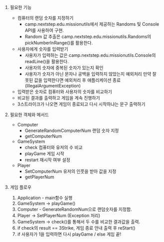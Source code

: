1. 필요한 기능
    - 컴퓨터의 랜덤 숫자를 지정하기
        - camp.nextstep.edu.missionutils에서 제공하는 Randoms 및 Console API를 사용하여 구현.
        - Random 값 추출은 camp.nextstep.edu.missionutils.Randoms의 pickNumberInRange()를 활용한다.
    - 사용자에게 숫자를 입력받기
        - 사용자가 입력하는 값은 camp.nextstep.edu.missionutils.Console의 readLine()을 활용한다.
        - 사용자의 숫자에 중복된 숫자가 있는지 확인
        - 사용자가 숫자가 아닌 문자나 공백을 입력하지 않았는지 예외처리
          만약 잘못된 값을 입력한다면 예외처리 후 애플리케이션 종료 (IllegalArgumentException)
    - 입력받은 숫자로 컴퓨터와 사용자의 숫자를 비교하기
    - 비교된 결과를 출력하고 게임을 계속 진행하기
    - 3스트라이크가 나오면 게임이 종료되고 다시 시작하냐는 문구 출력하기

2. 필요한 객체와 메서드
    - Computer
        - GenerateRandomComputerNum 랜덤 숫자 지정
        - getComputerNum
    - GameSystem
        - check 컴퓨터와 유저의 수 비교
        - playGame 게임 시작
        - restart 재시작 여부 설정
    - Player
        - SetComputerNum 유저의 인풋을 받아 값을 지정
        - getPlayerNum

3. 게임 플로우
    1. Application - main함수 실행
    2. GameSystem → playGame()
    3. Computer - GenerateRandomNum으로 랜덤숫자를 지정함.
    4. Player → SetPlayerNum (Exception 처리)
    5. GameSystem → check()를 통해서 두 수를 비교한 결과값을 출력.
    6. if check의 result == 3Strike, 게임 종료 안내 출력 후 reStart()
    7. if 사용자가 1을 입력하면 다시 playGame / else 게임 끝!